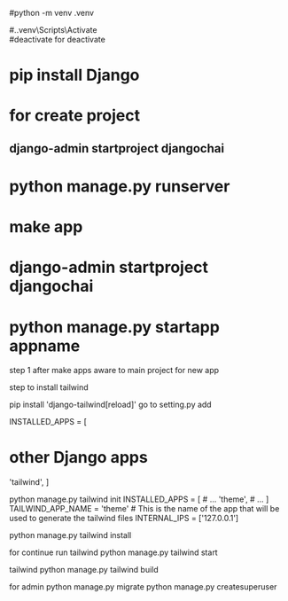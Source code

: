 #python -m venv .venv

#.\.venv\Scripts\Activate   
#deactivate for deactivate

# pip install Django
# for create project

## django-admin startproject djangochai 
# python manage.py runserver

# make app
# django-admin startproject djangochai 
# python manage.py startapp appname

step 1 after make apps 
aware to main project for new app

step to install tailwind

pip install 'django-tailwind[reload]'
go to setting.py
add 

INSTALLED_APPS = [
  # other Django apps
  'tailwind',
]

python manage.py tailwind init
INSTALLED_APPS = [
    # ...
    'theme',
    # ...
]
TAILWIND_APP_NAME = 'theme' # This is the name of the app that will be used to generate the tailwind files
INTERNAL_IPS = ['127.0.0.1']

python manage.py tailwind install

for continue run tailwind python manage.py tailwind start 

tailwind python manage.py tailwind build

for admin 
python manage.py migrate
python manage.py createsuperuser
